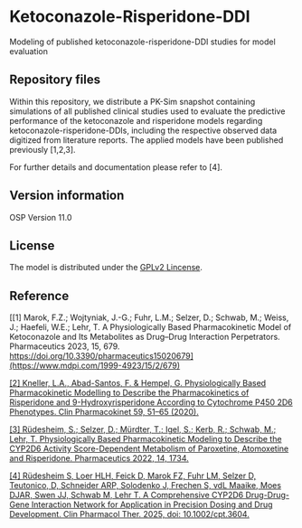 # Ketoconazole-Risperidone-DDI
Modeling of published ketoconazole-risperidone-DDI studies for model evaluation

## Repository files
Within this repository, we distribute a PK-Sim snapshot containing simulations of all published clinical studies used to evaluate the predictive performance of the ketoconazole and risperidone models regarding ketoconazole-risperidone-DDIs, including the respective observed data digitized from literature reports. The applied models have been published previously [1,2,3]. 

For further details and documentation please refer to [4].



## Version information

OSP Version 11.0

## License 
The model is distributed under the [GPLv2 Lincense](https://github.com/Open-Systems-Pharmacology/Suite/blob/develop/LICENSE).

## Reference
[[1] Marok, F.Z.; Wojtyniak, J.-G.; Fuhr, L.M.; Selzer, D.; Schwab, M.; Weiss, J.; Haefeli, W.E.; Lehr, T. A Physiologically Based Pharmacokinetic Model of Ketoconazole and Its Metabolites as Drug–Drug Interaction Perpetrators. Pharmaceutics 2023, 15, 679. https://doi.org/10.3390/pharmaceutics15020679](https://www.mdpi.com/1999-4923/15/2/679)

[[2] Kneller, L.A., Abad-Santos, F. & Hempel, G. Physiologically Based Pharmacokinetic Modelling to Describe the Pharmacokinetics of Risperidone and 9-Hydroxyrisperidone According to Cytochrome P450 2D6 Phenotypes. Clin Pharmacokinet 59, 51–65 (2020).](https://link.springer.com/article/10.1007/s40262-019-00793-x)

[[3] Rüdesheim, S.; Selzer, D.; Mürdter, T.; Igel, S.; Kerb, R.; Schwab, M.; Lehr, T. Physiologically Based Pharmacokinetic Modeling to Describe the CYP2D6 Activity Score-Dependent Metabolism of Paroxetine, Atomoxetine and Risperidone. Pharmaceutics 2022, 14, 1734.](https://www.mdpi.com/1999-4923/14/8/1734)

[[4] Rüdesheim S, Loer HLH, Feick D, Marok FZ, Fuhr LM, Selzer D, Teutonico, D, Schneider ARP, Solodenko J, Frechen S, vdL Maaike, Moes DJAR, Swen JJ, Schwab M, Lehr T. A Comprehensive CYP2D6 Drug-Drug-Gene Interaction Network for Application in Precision Dosing and Drug Development. Clin Pharmacol Ther. 2025, doi: 10.1002/cpt.3604.](https://pubmed.ncbi.nlm.nih.gov/39953671/)
